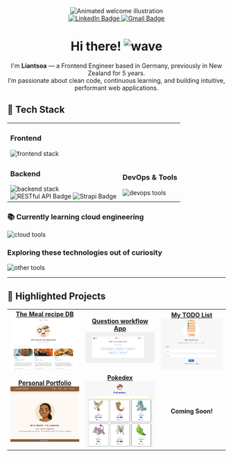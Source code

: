 <div align="center">
  <img src="https://user-images.githubusercontent.com/74038190/221352975-94759904-aa4c-4032-a8ab-b546efb9c478.gif" width="300" alt="Animated welcome illustration" />

  <div id="badges">
    <a href="https://www.linkedin.com/in/liantsoa-rasata-b682b6122/" target="_blank">
      <img src="https://img.shields.io/badge/-LinkedIn-%230077B5?logo=linkedin&logoColor=white" alt="LinkedIn Badge" />
    </a>
    <a href="mailto:rmliantsoa@gmail.com">
      <img src="https://img.shields.io/badge/Gmail-D14836?logo=gmail&logoColor=white" alt="Gmail Badge" />
    </a>
  </div>

  <h1>Hi there! <img src="https://raw.githubusercontent.com/MartinHeinz/MartinHeinz/master/wave.gif" width="30px" alt="wave" /></h1>
  <p>
    I'm <strong>Liantsoa</strong> — a Frontend Engineer based in Germany, previously in New Zealand for 5 years.<br />
    I’m passionate about clean code, continuous learning, and building intuitive, performant web applications.
  </p>
</div>

<h2>🔧 Tech Stack</h2>

<table>
  <tr>
    <td colspan="2">
      <h3>Frontend</h3>
      <img src="https://skillicons.dev/icons?i=js,ts,html,css,react,redux,emotion,mui,jest,cypress" alt="frontend stack" />
    </td>
  </tr>
  <tr>
    <td>
      <h3>Backend</h3>
      <img src="https://skillicons.dev/icons?i=py,java,spring,postgres" alt="backend stack" /><br />
      <img src="https://img.shields.io/badge/Restful%20API-0B94DE?style=for-the-badge&logoColor=white" alt="RESTful API Badge" />
      <img src="https://img.shields.io/badge/Strapi-4945FF?style=for-the-badge&logoColor=4945FF" alt="Strapi Badge" />
    </td>
    <td>
      <h3>DevOps & Tools</h3>
      <img src="https://skillicons.dev/icons?i=docker,linux,aws,prometheus,grafana,postman,idea" alt="devops tools" />
    </td>
  </tr>
</table>

<h3>📚 Currently learning cloud engineering</h3>
<p>
  <img src="https://skillicons.dev/icons?i=aws,terraform,kubernetes" alt="cloud tools" />
</p>

<h3>Exploring these technologies out of curiosity</h3>
<p>
  <img src="https://skillicons.dev/icons?i=nodejs,mongodb,graphql" alt="other tools" />
</p>

<hr />

<h2>📌 Highlighted Projects</h2>

<table>
  <tr>
    <td align="center">
      <a href="https://github.com/lrasata/themeal-recipe-db-app">
        <strong>The Meal recipe DB</strong><br />
        <img src="./docs/themealrecipedb.png" width="200px" alt="The meal recipe db Screenshot" />
      </a>
    </td>
    <td align="center">
      <a href="https://github.com/lrasata/question-workflow-frontend-app">
        <strong>Question workflow App</strong><br />
        <img src="./docs/question-workflow.png" width="200px" alt="Question workflow Screenshot" />
      </a>
    </td>
    <td align="center">
      <a href="https://github.com/lrasata/todo-list-app">
        <strong>My TODO List</strong><br />
        <img src="./docs/todolist.png" width="180px" alt="Todo List Screenshot" />
      </a>
    </td>
  </tr>
  <tr>
    <td align="center">
      <a href="https://github.com/lrasata/lrasata-website">
        <strong>Personal Portfolio</strong><br />
        <img src="./docs/lrasata.png" width="180px" alt="Portfolio Screenshot" />
      </a>
    </td>
    <td align="center">
      <a href="https://github.com/lrasata/pokedex/tree/develop">
        <strong>Pokedex</strong><br />
        <img src="./docs/pokedex.png" width="200px" alt="Pokedex Screenshot" />
      </a>
    </td>
    <td align="center">
      <strong>Coming Soon!</strong>
    </td>
  </tr>
</table>
